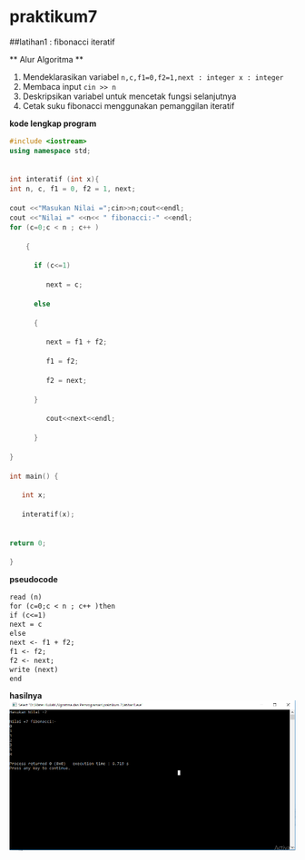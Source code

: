 # praktikum7


##latihan1 : fibonacci iteratif

** Alur Algoritma **
1. Mendeklarasikan variabel `n,c,f1=0,f2=1,next : integer
   x : integer`
2. Membaca input `cin >> n`
3. Deskripsikan variabel untuk mencetak fungsi selanjutnya
4. Cetak suku fibonacci menggunakan pemanggilan iteratif

**kode lengkap program**
```C++
#include <iostream>
using namespace std;


int interatif (int x){
int n, c, f1 = 0, f2 = 1, next;

cout <<"Masukan Nilai =";cin>>n;cout<<endl;
cout <<"Nilai =" <<n<< " fibonacci:-" <<endl;
for (c=0;c < n ; c++ )

    {

      if (c<=1)

         next = c;

      else

      {

         next = f1 + f2;

         f1 = f2;

         f2 = next;

      }

         cout<<next<<endl;

      }

}

int main() {

   int x;

   interatif(x);


return 0;

}
```

**pseudocode**
```
read (n)
for (c=0;c < n ; c++ )then
if (c<=1)
next = c
else
next <- f1 + f2;
f1 <- f2;
f2 <- next;
write (next)
end
```

**hasilnya**
![hasilnya](https://github.com/iisamelia/praktikum7/blob/master/hasil1.PNG)